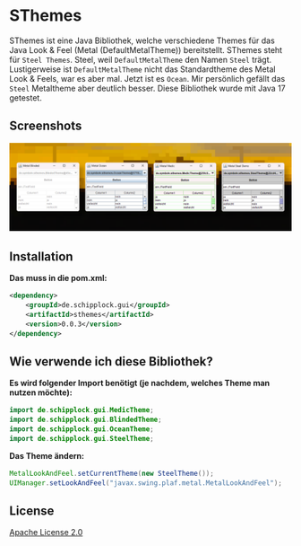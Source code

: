 # SThemes

SThemes ist eine Java Bibliothek, welche verschiedene Themes für das Java Look & Feel (Metal (DefaultMetalTheme)) bereitstellt.
SThemes steht für `Steel Themes`. Steel, weil `DefaultMetalTheme` den Namen `Steel` trägt.
Lustigerweise ist `DefaultMetalTheme` nicht das Standardtheme des Metal Look & Feels, war es aber mal. Jetzt ist es `Ocean`.
Mir persönlich gefällt das `Steel` Metaltheme aber deutlich besser.
Diese Bibliothek wurde mit Java 17 getestet.

## Screenshots

![](screenshots/banner.png)

## Installation

**Das muss in die pom.xml:**

```xml
<dependency>
    <groupId>de.schipplock.gui</groupId>
    <artifactId>sthemes</artifactId>
    <version>0.0.3</version>
</dependency>
```

## Wie verwende ich diese Bibliothek?

**Es wird folgender Import benötigt (je nachdem, welches Theme man nutzen möchte):**

```java
import de.schipplock.gui.MedicTheme;
import de.schipplock.gui.BlindedTheme;
import de.schipplock.gui.OceanTheme;
import de.schipplock.gui.SteelTheme;
```

**Das Theme ändern:**

```java
MetalLookAndFeel.setCurrentTheme(new SteelTheme());
UIManager.setLookAndFeel("javax.swing.plaf.metal.MetalLookAndFeel");
```

## License
[Apache License 2.0](https://choosealicense.com/licenses/apache-2.0/)